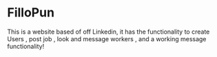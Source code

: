 # FilloPun
This is a website based of off Linkedin, it has the functionality to create Users , post job , look and message workers , and a working message functionality!
